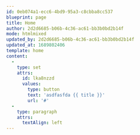 ```yaml
---
id: 0eb074a1-ecc6-4bd9-95a3-c8cbba8cc537
blueprint: page
title: Home
author: 2d2d6685-b06b-4c36-ac61-bb3b0bd2b14f
mode: htmlmixed
updated_by: 2d2d6685-b06b-4c36-ac61-bb3b0bd2b14f
updated_at: 1689802406
template: home
content:
  -
    type: set
    attrs:
      id: lka8nzzd
      values:
        type: button
        text: 'asdfasfda {{ title }}'
        url: '#'
  -
    type: paragraph
    attrs:
      textAlign: left
---
```

